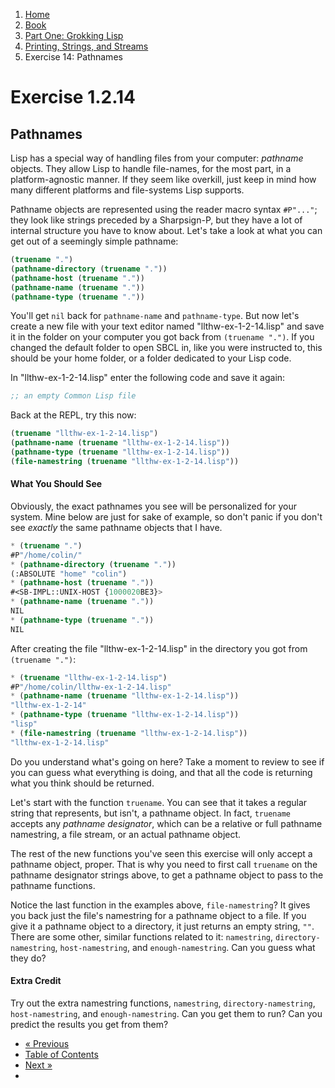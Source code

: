 <ol class="breadcrumb">
  <li><a href="/">Home</a></li>
  <li><a href="/book/">Book</a></li>
  <li><a href="/book/1-0-0-overview/">Part One: Grokking Lisp</a></li>
  <li><a href="/book/1-02-00-input-output/">Printing, Strings, and Streams</a></li>
  <li class="active">Exercise 14: Pathnames</li>
</ol>

# Exercise 1.2.14

## Pathnames

Lisp has a special way of handling files from your computer: *pathname* objects. They allow Lisp to handle file-names, for the most part, in a platform-agnostic manner.  If they seem like overkill, just keep in mind how many different platforms and file-systems Lisp supports.

Pathname objects are represented using the reader macro syntax `#P"..."`; they look like strings preceded by a Sharpsign-P, but they have a lot of internal structure you have to know about.  Let's take a look at what you can get out of a seemingly simple pathname:

```lisp
(truename ".")
(pathname-directory (truename "."))
(pathname-host (truename "."))
(pathname-name (truename "."))
(pathname-type (truename "."))
```

You'll get `nil` back for `pathname-name` and `pathname-type`.  But now let's create a new file with your text editor named "llthw-ex-1-2-14.lisp" and save it in the folder on your computer you got back from `(truename ".")`. If you changed the default folder to open SBCL in, like you were instructed to, this should be your home folder, or a folder dedicated to your Lisp code.

In "llthw-ex-1-2-14.lisp" enter the following code and save it again:

```lisp
;; an empty Common Lisp file
```

Back at the REPL, try this now:

```lisp
(truename "llthw-ex-1-2-14.lisp")
(pathname-name (truename "llthw-ex-1-2-14.lisp"))
(pathname-type (truename "llthw-ex-1-2-14.lisp"))
(file-namestring (truename "llthw-ex-1-2-14.lisp"))
```

#### What You Should See

Obviously, the exact pathnames you see will be personalized for your system.  Mine below are just for sake of example, so don't panic if you don't see *exactly* the same pathname objects that I have.

```lisp
* (truename ".")
#P"/home/colin/"
* (pathname-directory (truename "."))
(:ABSOLUTE "home" "colin")
* (pathname-host (truename "."))
#<SB-IMPL::UNIX-HOST {1000020BE3}>
* (pathname-name (truename "."))
NIL
* (pathname-type (truename "."))
NIL
```

After creating the file "llthw-ex-1-2-14.lisp" in the directory you got from `(truename ".")`:

```lisp
* (truename "llthw-ex-1-2-14.lisp")
#P"/home/colin/llthw-ex-1-2-14.lisp"
* (pathname-name (truename "llthw-ex-1-2-14.lisp"))
"llthw-ex-1-2-14"
* (pathname-type (truename "llthw-ex-1-2-14.lisp"))
"lisp"
* (file-namestring (truename "llthw-ex-1-2-14.lisp"))
"llthw-ex-1-2-14.lisp"
```

Do you understand what's going on here?  Take a moment to review to see if you can guess what everything is doing, and that all the code is returning what you think should be returned.

Let's start with the function `truename`.  You can see that it takes a regular string that represents, but isn't, a pathname object.  In fact, `truename` accepts any *pathname designator*, which can be a relative or full pathname namestring, a file stream, or an actual pathname object.

The rest of the new functions you've seen this exercise will only accept a pathname object, proper.  That is why you need to first call `truename` on the pathname designator strings above, to get a pathname object to pass to the pathname functions.

Notice the last function in the examples above, `file-namestring`? It gives you back just the file's namestring for a pathname object to a file.  If you give it a pathname object to a directory, it just returns an empty string, `""`. There are some other, similar functions related to it: `namestring`, `directory-namestring`, `host-namestring`, and `enough-namestring`.  Can you guess what they do?

#### Extra Credit

Try out the extra namestring functions, `namestring`, `directory-namestring`, `host-namestring`, and `enough-namestring`.  Can you get them to run?  Can you predict the results you get from them?

<ul class="pager">
  <li class="previous"><a href="/book/1-02-13-more-format/">&laquo; Previous</a></li>
  <li><a href="/book/">Table of Contents</a></li>
  <li class="next"><a href="/book/1-03-0-getting-input-from-users/">Next &raquo;</a><li>
</ul>
